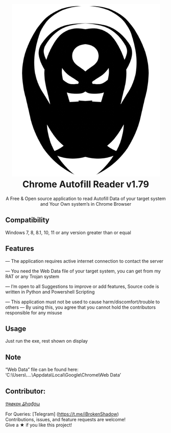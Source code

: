 <h1 align="center">
  <br>
  <a href="https://github.com/iBrokenShadow/Chrome-Autofill-Reader"><img src="https://github.com/iBrokenShadow/Chrome-Autofill-Reader/blob/main/Logo.png" alt="ChromeAutofillReader"></a>
  <br>
  Chrome Autofill Reader v1.79
  <br>
</h1>


<p align="center">A Free & Open source application to read Autofill Data of your target system and Your Own system’s in Chrome Browser</p>




## Compatibility
Windows 7, 8, 8.1, 10, 11
or any version greater than or equal

## Features

— The application requires active internet connection to contact the server

— You need the Web Data file of your target system, you can get from my RAT or any Trojan system

— I’m open to all Suggestions to improve or add features, Source code is written in Python and Powershell Scripting

— This application must not be used to cause harm/discomfort/trouble to others
— By using this, you agree that you cannot hold the contributors responsible for any misuse



## Usage

Just run the exe, rest shown on display


## Note
“Web Data” file can be found here:
‘C:\Users\….\Appdata\Local\Google\Chrome\Web Data’


## Contributor:

 [𝔅ʀøᴋᴇ̶ท ₷ɦα₫σω](https://github.com/iBrokenShadow) 



For Queries: [Telegram] (https://t.me/iBrokenShadow)  
Contributions, issues, and feature requests are welcome!  
Give a ★ if you like this project!
